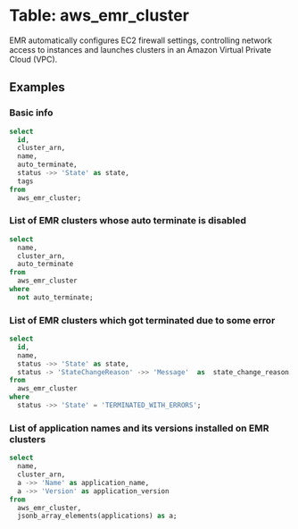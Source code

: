 # Table: aws_emr_cluster

EMR automatically configures EC2 firewall settings, controlling network access to instances and launches clusters in an Amazon Virtual Private Cloud (VPC).

## Examples

### Basic info

```sql
select
  id,
  cluster_arn,
  name,
  auto_terminate,
  status ->> 'State' as state,
  tags
from
  aws_emr_cluster;
```


### List of EMR clusters whose auto terminate is disabled

```sql
select
  name,
  cluster_arn,
  auto_terminate
from
  aws_emr_cluster
where
  not auto_terminate;
```


### List of EMR clusters which got terminated due to some error

```sql
select
  id,
  name,
  status ->> 'State' as state,
  status -> 'StateChangeReason' ->> 'Message'  as  state_change_reason
from
  aws_emr_cluster
where
  status ->> 'State' = 'TERMINATED_WITH_ERRORS';
```


### List of application names and its versions installed on EMR clusters

```sql
select
  name,
  cluster_arn,
  a ->> 'Name' as application_name,
  a ->> 'Version' as application_version
from
  aws_emr_cluster,
  jsonb_array_elements(applications) as a;
```